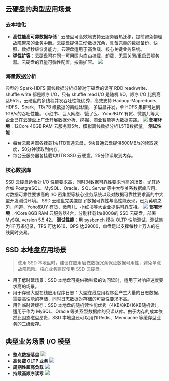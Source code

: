 ## 云硬盘的典型应用场景
### 去本地化
- **高性能高可靠数据存储**：云硬盘可高效地支持云服务器热迁移，提前避免物理故障带来的业务中断。云硬盘提供三份数据冗余，具备完善的数据备份、快照、数据秒级恢复能力。云硬盘适用于高负载、核心关键业务系统。
- **弹性扩容**：云硬盘可在同一可用区内自由挂载、卸载，无需关闭/重启云服务器。云硬盘的容量可弹性配置，按需扩容。
![](https://main.qcloudimg.com/raw/1cdbb7fadac1aa88d823eba12a106522.png)

### 海量数据分析
典型的 Spark-HDFS 离线数据分析框架对于磁盘的读写 RDD read/write、shuffle write 都是顺序 I/O，只有 shuffle read I/O 是随机 I/O，顺序 I/O 比例高达95%。云硬盘的多线程并发吞吐性能优秀，高效支持 Hadoop-Mapreduce、HDFS、Spark，TB/PB 级数据的离线处理。
多磁盘并发，单 HDFS 集群可达到1GB/s的吞吐性能。
小红书、巨人网络、饿了么、Yoho!BUY 有货、微票儿等大企业已在云硬盘上广泛开展数据分析、挖掘、商业智能等大数据实践。
![](https://main.qcloudimg.com/raw/4be675dc660f05c9a7fcd35d9e83973d.png)
**部署环境**：12Core 40GB RAM 云服务器5台，模拟离线数据分析1.5TB数据量。
**测试性能**：
- 每台云服务器各挂载1块1TB普通云盘，5块普通云盘提供500MB/s的读取速度，50分钟读取到内存。
- 每台云服务器各挂载1块1TB SSD 云硬盘，25分钟读取到内存。

### 核心数据库
SSD 云硬盘适合对 I/O 性能要求高，同时对数据可靠性要求也高的场景。尤其适合如 PostgreSQL、MySQL、Oracle、SQL Server 等中大型关系数据库应用、对数据可靠性要求高的 I/O 密集型等核心业务系统以及对数据可靠性要求高的中大型开发测试环境。
SSD 云硬盘完美兼顾了数据可靠性与高性能表现，已为英魂之刃、问道、Yoho!BUY 有货、微票儿、小红书等大企业提供可靠支持。
![](https://main.qcloudimg.com/raw/a826f514194aad6d398069b00ab817da.png)
**部署环境**：4Core 8GB RAM 云服务器4台，分别挂载1块800G的 SSD 云硬盘，部署 MySQL version 5.5.42。
**测试性能**：用 sysbench 模拟 OLTP 性能测试，测试集为1千万条记录，TPS 可达1616，QPS 达29000，单盘足以支撑每秒上万人的在线同时交易。

## SSD 本地盘应用场景
> 使用 SSD 本地盘时，建议在应用层做数据冗余保证数据可用性，避免单点故障风险。核心业务建议使用 SSD 云硬盘。

- 用于低时延场景：SSD 本地盘可提供微秒级的访问延时，适用于对响应速度要求高的场景。
- 用于存储大型在线应用程序日志：大型在线应用程序会产生大量的日志数据，需要高性能的存储，同时日志数据对存储的可靠性要求不高。
- 用作临时读缓存：SSD 本地盘的随机读性能优秀（4KB/8KB/16KB随机读），适用于作为 MySQL、Oracle 等关系型数据库的只读从库。由于内存的成本依然比固态磁盘昂贵，SSD 本地盘还可以用作 Redis、Memcache 等缓存型业务的二级缓存。

## 典型业务场景 I/O 模型
- **整点数据落盘**
 ![](https://main.qcloudimg.com/raw/11e16a3ee744c3cdd313de199b461881.png)
- **高负载 OLTP 业务**
 ![](https://main.qcloudimg.com/raw/a835908f6a9bcaf8407a299607d33dee.png)
- **周期性超高负载**
 ![](https://main.qcloudimg.com/raw/66b6e76d8cc2d477698a21e12cffff8d.png)
- **持续高顺序读写**
 ![](https://main.qcloudimg.com/raw/f08c8eb9b38a1bf0a94cec35fea5538e.png)

